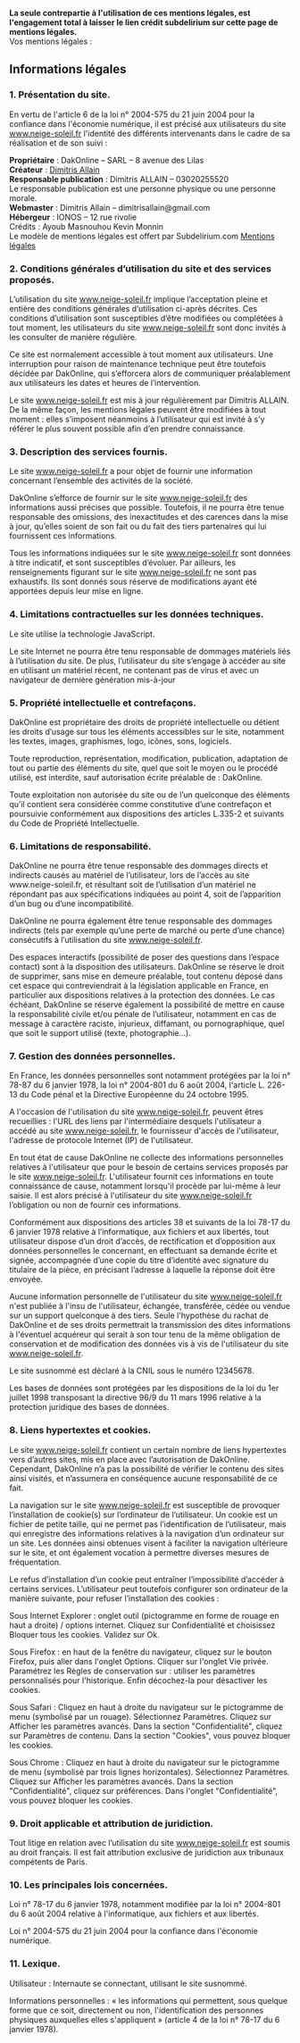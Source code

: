 <strong>La seule contrepartie à l'utilisation de ces mentions légales, est l'engagement total à laisser le lien crédit subdelirium sur cette page de mentions légales.</strong><br />
Vos mentions légales :
<h2>Informations légales</h2>
<h3>1. Présentation du site.</h3>
<p>En vertu de l'article 6 de la loi n° 2004-575 du 21 juin 2004 pour la confiance dans l'économie numérique, il est précisé aux utilisateurs du site <a href="http://www.neige-soleil.fr/">www.neige-soleil.fr</a> l'identité des différents intervenants dans le cadre de sa réalisation et de son suivi :</p>
<p><strong>Propriétaire</strong> : DakOnline – SARL – 8 avenue des Lilas<br />
<strong>Créateur</strong>  : <a href="www.neige-soleil.fr">Dimitris Allain</a><br />
<strong>Responsable publication</strong> : Dimitris ALLAIN – 03020255520<br />
Le responsable publication est une personne physique ou une personne morale.<br />
<strong>Webmaster</strong> : Dimitris Allain – dimitrisallain@gmail.com<br />
<strong>Hébergeur</strong> : IONOS – 12 rue rivolie<br />
Crédits : Ayoub Masnouhou Kevin Monnin<br />
Le modèle de mentions légales est offert par Subdelirium.com <a target="_blank" href="https://www.subdelirium.com/generateur-de-mentions-legales/">Mentions légales</a></p>

<h3>2. Conditions générales d’utilisation du site et des services proposés.</h3>
<p>L’utilisation du site <a href="http://www.neige-soleil.fr/">www.neige-soleil.fr</a> implique l’acceptation pleine et entière des conditions générales d’utilisation ci-après décrites. Ces conditions d’utilisation sont susceptibles d’être modifiées ou complétées à tout moment, les utilisateurs du site <a href="http://www.neige-soleil.fr/">www.neige-soleil.fr</a> sont donc invités à les consulter de manière régulière.</p>
<p>Ce site est normalement accessible à tout moment aux utilisateurs. Une interruption pour raison de maintenance technique peut être toutefois décidée par DakOnline, qui s’efforcera alors de communiquer préalablement aux utilisateurs les dates et heures de l’intervention.</p>
<p>Le site <a href="http://www.neige-soleil.fr/">www.neige-soleil.fr</a> est mis à jour régulièrement par Dimitris ALLAIN. De la même façon, les mentions légales peuvent être modifiées à tout moment : elles s’imposent néanmoins à l’utilisateur qui est invité à s’y référer le plus souvent possible afin d’en prendre connaissance.</p>
<h3>3. Description des services fournis.</h3>
<p>Le site <a href="http://www.neige-soleil.fr/">www.neige-soleil.fr</a> a pour objet de fournir une information concernant l’ensemble des activités de la société.</p>
<p>DakOnline s’efforce de fournir sur le site <a href="http://www.neige-soleil.fr/">www.neige-soleil.fr</a> des informations aussi précises que possible. Toutefois, il ne pourra être tenue responsable des omissions, des inexactitudes et des carences dans la mise à jour, qu’elles soient de son fait ou du fait des tiers partenaires qui lui fournissent ces informations.</p>
<p>Tous les informations indiquées sur le site <a href="http://www.neige-soleil.fr/">www.neige-soleil.fr</a> sont données à titre indicatif, et sont susceptibles d’évoluer. Par ailleurs, les renseignements figurant sur le site <a href="http://www.neige-soleil.fr/">www.neige-soleil.fr</a> ne sont pas exhaustifs. Ils sont donnés sous réserve de modifications ayant été apportées depuis leur mise en ligne.</p>
<h3>4. Limitations contractuelles sur les données techniques.</h3>
<p>Le site utilise la technologie JavaScript.</p>
<p>Le site Internet ne pourra être tenu responsable de dommages matériels liés à l’utilisation du site. De plus, l’utilisateur du site s’engage à accéder au site en utilisant un matériel récent, ne contenant pas de virus et avec un navigateur de dernière génération mis-à-jour</p>
<h3>5. Propriété intellectuelle et contrefaçons.</h3>
<p>DakOnline est propriétaire des droits de propriété intellectuelle ou détient les droits d’usage sur tous les éléments accessibles sur le site, notamment les textes, images, graphismes, logo, icônes, sons, logiciels.</p>
<p>Toute reproduction, représentation, modification, publication, adaptation de tout ou partie des éléments du site, quel que soit le moyen ou le procédé utilisé, est interdite, sauf autorisation écrite préalable de : DakOnline.</p>
<p>Toute exploitation non autorisée du site ou de l’un quelconque des éléments qu’il contient sera considérée comme constitutive d’une contrefaçon et poursuivie conformément aux dispositions des articles L.335-2 et suivants du Code de Propriété Intellectuelle.</p>
<h3>6. Limitations de responsabilité.</h3>
<p>DakOnline ne pourra être tenue responsable des dommages directs et indirects causés au matériel de l’utilisateur, lors de l’accès au site www.neige-soleil.fr, et résultant soit de l’utilisation d’un matériel ne répondant pas aux spécifications indiquées au point 4, soit de l’apparition d’un bug ou d’une incompatibilité.</p>
<p>DakOnline ne pourra également être tenue responsable des dommages indirects (tels par exemple qu’une perte de marché ou perte d’une chance) consécutifs à l’utilisation du site <a href="http://www.neige-soleil.fr/">www.neige-soleil.fr</a>.</p>
<p>Des espaces interactifs (possibilité de poser des questions dans l’espace contact) sont à la disposition des utilisateurs. DakOnline se réserve le droit de supprimer, sans mise en demeure préalable, tout contenu déposé dans cet espace qui contreviendrait à la législation applicable en France, en particulier aux dispositions relatives à la protection des données. Le cas échéant, DakOnline se réserve également la possibilité de mettre en cause la responsabilité civile et/ou pénale de l’utilisateur, notamment en cas de message à caractère raciste, injurieux, diffamant, ou pornographique, quel que soit le support utilisé (texte, photographie…).</p>
<h3>7. Gestion des données personnelles.</h3>
<p>En France, les données personnelles sont notamment protégées par la loi n° 78-87 du 6 janvier 1978, la loi n° 2004-801 du 6 août 2004, l'article L. 226-13 du Code pénal et la Directive Européenne du 24 octobre 1995.</p>
<p>A l'occasion de l'utilisation du site <a href="http://www.neige-soleil.fr/">www.neige-soleil.fr</a>, peuvent êtres recueillies : l'URL des liens par l'intermédiaire desquels l'utilisateur a accédé au site <a href="http://www.neige-soleil.fr/">www.neige-soleil.fr</a>, le fournisseur d'accès de l'utilisateur, l'adresse de protocole Internet (IP) de l'utilisateur.</p>
<p> En tout état de cause DakOnline ne collecte des informations personnelles relatives à l'utilisateur que pour le besoin de certains services proposés par le site <a href="http://www.neige-soleil.fr/">www.neige-soleil.fr</a>. L'utilisateur fournit ces informations en toute connaissance de cause, notamment lorsqu'il procède par lui-même à leur saisie. Il est alors précisé à l'utilisateur du site <a href="http://www.neige-soleil.fr/">www.neige-soleil.fr</a> l’obligation ou non de fournir ces informations.</p>
<p>Conformément aux dispositions des articles 38 et suivants de la loi 78-17 du 6 janvier 1978 relative à l’informatique, aux fichiers et aux libertés, tout utilisateur dispose d’un droit d’accès, de rectification et d’opposition aux données personnelles le concernant, en effectuant sa demande écrite et signée, accompagnée d’une copie du titre d’identité avec signature du titulaire de la pièce, en précisant l’adresse à laquelle la réponse doit être envoyée.</p>
<p>Aucune information personnelle de l'utilisateur du site <a href="http://www.neige-soleil.fr/">www.neige-soleil.fr</a> n'est publiée à l'insu de l'utilisateur, échangée, transférée, cédée ou vendue sur un support quelconque à des tiers. Seule l'hypothèse du rachat de DakOnline et de ses droits permettrait la transmission des dites informations à l'éventuel acquéreur qui serait à son tour tenu de la même obligation de conservation et de modification des données vis à vis de l'utilisateur du site <a href="http://www.neige-soleil.fr/">www.neige-soleil.fr</a>.</p>
<p>Le site susnommé est déclaré à la CNIL sous le numéro 12345678.</p>
<p>Les bases de données sont protégées par les dispositions de la loi du 1er juillet 1998 transposant la directive 96/9 du 11 mars 1996 relative à la protection juridique des bases de données.</p>
<h3>8. Liens hypertextes et cookies.</h3>
<p>Le site <a href="http://www.neige-soleil.fr/">www.neige-soleil.fr</a> contient un certain nombre de liens hypertextes vers d’autres sites, mis en place avec l’autorisation de DakOnline. Cependant, DakOnline n’a pas la possibilité de vérifier le contenu des sites ainsi visités, et n’assumera en conséquence aucune responsabilité de ce fait.</p>
<p>La navigation sur le site <a href="http://www.neige-soleil.fr/">www.neige-soleil.fr</a> est susceptible de provoquer l’installation de cookie(s) sur l’ordinateur de l’utilisateur. Un cookie est un fichier de petite taille, qui ne permet pas l’identification de l’utilisateur, mais qui enregistre des informations relatives à la navigation d’un ordinateur sur un site. Les données ainsi obtenues visent à faciliter la navigation ultérieure sur le site, et ont également vocation à permettre diverses mesures de fréquentation.</p>
<p>Le refus d’installation d’un cookie peut entraîner l’impossibilité d’accéder à certains services. L’utilisateur peut toutefois configurer son ordinateur de la manière suivante, pour refuser l’installation des cookies :</p>
<p>Sous Internet Explorer : onglet outil (pictogramme en forme de rouage en haut a droite) / options internet. Cliquez sur Confidentialité et choisissez Bloquer tous les cookies. Validez sur Ok.</p>
<p>Sous Firefox : en haut de la fenêtre du navigateur, cliquez sur le bouton Firefox, puis aller dans l'onglet Options. Cliquer sur l'onglet Vie privée.
 Paramétrez les Règles de conservation sur :  utiliser les paramètres personnalisés pour l'historique. Enfin décochez-la pour  désactiver les cookies.</p>
<p>Sous Safari : Cliquez en haut à droite du navigateur sur le pictogramme de menu (symbolisé par un rouage). Sélectionnez Paramètres. Cliquez sur Afficher les paramètres avancés. Dans la section "Confidentialité", cliquez sur Paramètres de contenu. Dans la section "Cookies", vous pouvez bloquer les cookies.</p>
<p>Sous Chrome : Cliquez en haut à droite du navigateur sur le pictogramme de menu (symbolisé par trois lignes horizontales). Sélectionnez Paramètres. Cliquez sur Afficher les paramètres avancés. Dans la section "Confidentialité", cliquez sur préférences.  Dans l'onglet "Confidentialité", vous pouvez bloquer les cookies.</p>

<h3>9. Droit applicable et attribution de juridiction.</h3>
<p>Tout litige en relation avec l’utilisation du site <a href="http://www.neige-soleil.fr/">www.neige-soleil.fr</a> est soumis au droit français. Il est fait attribution exclusive de juridiction aux tribunaux compétents de Paris.</p>
<h3>10. Les principales lois concernées.</h3>
<p>Loi n° 78-17 du 6 janvier 1978, notamment modifiée par la loi n° 2004-801 du 6 août 2004 relative à l'informatique, aux fichiers et aux libertés.</p>
<p> Loi n° 2004-575 du 21 juin 2004 pour la confiance dans l'économie numérique.</p>
<h3>11. Lexique.</h3>
<p>Utilisateur : Internaute se connectant, utilisant le site susnommé.</p>
<p>Informations personnelles : « les informations qui permettent, sous quelque forme que ce soit, directement ou non, l'identification des personnes physiques auxquelles elles s'appliquent » (article 4 de la loi n° 78-17 du 6 janvier 1978).</p>


